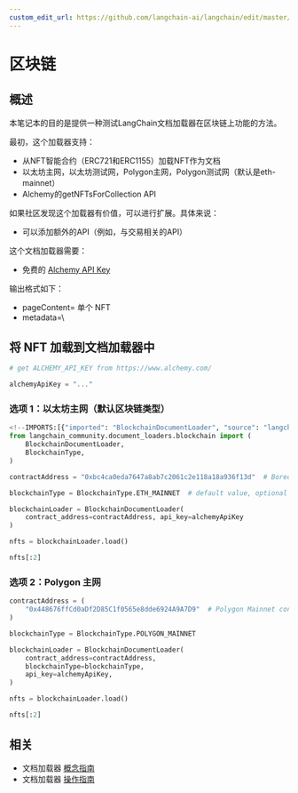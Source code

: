 ```yaml
---
custom_edit_url: https://github.com/langchain-ai/langchain/edit/master/docs/docs/integrations/document_loaders/blockchain.ipynb
---
```

# 区块链

## 概述

本笔记本的目的是提供一种测试LangChain文档加载器在区块链上功能的方法。

最初，这个加载器支持：

* 从NFT智能合约（ERC721和ERC1155）加载NFT作为文档
* 以太坊主网，以太坊测试网，Polygon主网，Polygon测试网（默认是eth-mainnet）
* Alchemy的getNFTsForCollection API

如果社区发现这个加载器有价值，可以进行扩展。具体来说：

* 可以添加额外的API（例如，与交易相关的API）

这个文档加载器需要：

*   免费的 [Alchemy API Key](https://www.alchemy.com/)

输出格式如下：

- pageContent= 单个 NFT
- metadata=\

## 将 NFT 加载到文档加载器中


```python
# get ALCHEMY_API_KEY from https://www.alchemy.com/

alchemyApiKey = "..."
```

### 选项 1：以太坊主网（默认区块链类型）


```python
<!--IMPORTS:[{"imported": "BlockchainDocumentLoader", "source": "langchain_community.document_loaders.blockchain", "docs": "https://python.langchain.com/api_reference/community/document_loaders/langchain_community.document_loaders.blockchain.BlockchainDocumentLoader.html", "title": "Blockchain"}, {"imported": "BlockchainType", "source": "langchain_community.document_loaders.blockchain", "docs": "https://python.langchain.com/api_reference/community/document_loaders/langchain_community.document_loaders.blockchain.BlockchainType.html", "title": "Blockchain"}]-->
from langchain_community.document_loaders.blockchain import (
    BlockchainDocumentLoader,
    BlockchainType,
)

contractAddress = "0xbc4ca0eda7647a8ab7c2061c2e118a18a936f13d"  # Bored Ape Yacht Club contract address

blockchainType = BlockchainType.ETH_MAINNET  # default value, optional parameter

blockchainLoader = BlockchainDocumentLoader(
    contract_address=contractAddress, api_key=alchemyApiKey
)

nfts = blockchainLoader.load()

nfts[:2]
```

### 选项 2：Polygon 主网


```python
contractAddress = (
    "0x448676ffCd0aDf2D85C1f0565e8dde6924A9A7D9"  # Polygon Mainnet contract address
)

blockchainType = BlockchainType.POLYGON_MAINNET

blockchainLoader = BlockchainDocumentLoader(
    contract_address=contractAddress,
    blockchainType=blockchainType,
    api_key=alchemyApiKey,
)

nfts = blockchainLoader.load()

nfts[:2]
```


## 相关

- 文档加载器 [概念指南](/docs/concepts/#document-loaders)
- 文档加载器 [操作指南](/docs/how_to/#document-loaders)
